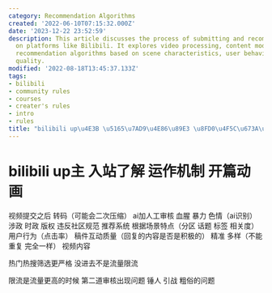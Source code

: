 ```yaml
---
category: Recommendation Algorithms
created: '2022-06-10T07:15:32.000Z'
date: '2023-12-22 23:52:59'
description: This article discusses the process of submitting and recommending videos
  on platforms like Bilibili. It explores video processing, content moderation, and
  recommendation algorithms based on scene characteristics, user behavior, and content
  quality.
modified: '2022-08-18T13:45:37.133Z'
tags:
- bilibili
- community rules
- courses
- creater's rules
- intro
- rules
title: "bilibili up\u4E3B \u5165\u7AD9\u4E86\u89E3 \u8FD0\u4F5C\u673A\u5236"
---
```


# bilibili up主 入站了解 运作机制 开篇动画

视频提交之后 转码（可能会二次压缩）
ai加人工审核 血腥 暴力 色情（ai识别）
涉政 时政 版权 违反社区规范
推荐系统
根据场景特点（分区 话题 标签 相关度） 用户行为（点击率） 稿件互动质量（回复的内容是否是积极的）
精准 多样（不能重复 完全一样） 视频内容

热门热搜筛选更严格 没进去不是流量限流

限流是流量更高的时候 第二道审核出现问题
锤人 引战 粗俗的问题
